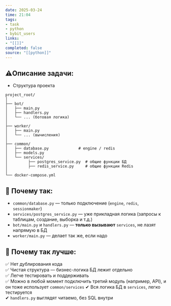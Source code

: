 ```yaml
---
date: 2025-03-24
time: 21:04
tags: 
- task
- python
- bybit_users
links: 
- "[[]]" 
completed: false
source: "[[python]]"
---
```

## ⚠️Описание задачи:
- Структура проекта

```
project_root/
│
├── bot/
│   ├── main.py
│   ├── handlers.py
│   └── ... (ботовая логика)
│
├── worker/
│   ├── main.py
│   └── ... (вычисления)
│
├── common/
│   ├── database.py             # engine / redis
│   ├── models.py
│   └── services/
│         ├── postgres_service.py  # общие функции БД
│         ├── redis_service.py     # общие функции Redis
│
└── docker-compose.yml

```


## 📌 Почему так:

- `common/database.py` — только подключение (`engine`, `redis`, `sessionmaker`)
- `services/postgres_service.py` — уже прикладная логика (запросы к таблицам, создание, выборка и т.д.)
- `bot/main.py` и `handlers.py` — **только вызывают** `services`, не лазят напрямую в БД
- `worker/main.py` — делает так же, если надо


## 📌 Почему так лучше:

✅ Нет дублирования кода  
✅ Чистая структура — бизнес-логика БД лежит отдельно  
✅ Легче тестировать и поддерживать  
✅ Можно в любой момент подключить третий модуль (например, API), и он тоже использует `common/services`
✔ Вся логика БД в `services`, легко тестируется  
✔ `handlers.py` выглядят читаемо, без SQL внутри